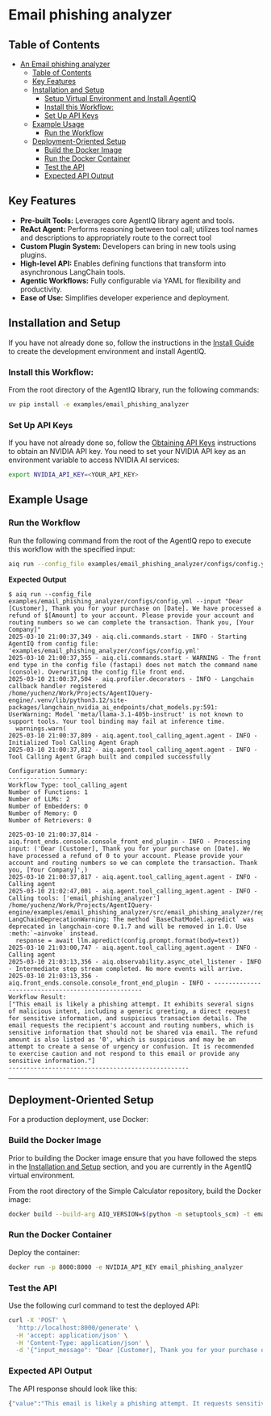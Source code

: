 <!--
SPDX-FileCopyrightText: Copyright (c) 2025, NVIDIA CORPORATION & AFFILIATES. All rights reserved.
SPDX-License-Identifier: Apache-2.0

Licensed under the Apache License, Version 2.0 (the "License");
you may not use this file except in compliance with the License.
You may obtain a copy of the License at

http://www.apache.org/licenses/LICENSE-2.0

Unless required by applicable law or agreed to in writing, software
distributed under the License is distributed on an "AS IS" BASIS,
WITHOUT WARRANTIES OR CONDITIONS OF ANY KIND, either express or implied.
See the License for the specific language governing permissions and
limitations under the License.
-->


# Email phishing analyzer

## Table of Contents

- [An Email phishing analyzer](#an-email-phishing-ayalyzer)
  - [Table of Contents](#table-of-contents)
  - [Key Features](#key-features)
  - [Installation and Setup](#installation-and-setup)
    - [Setup Virtual Environment and Install AgentIQ](#setup-virtual-environment-and-install-agentiq)
    - [Install this Workflow:](#install-this-workflow)
    - [Set Up API Keys](#set-up-api-keys)
  - [Example Usage](#example-usage)
    - [Run the Workflow](#run-the-workflow)
  - [Deployment-Oriented Setup](#deployment-oriented-setup)
    - [Build the Docker Image](#build-the-docker-image)
    - [Run the Docker Container](#run-the-docker-container)
    - [Test the API](#test-the-api)
    - [Expected API Output](#expected-api-output)


## Key Features

- **Pre-built Tools:** Leverages core AgentIQ library agent and tools.
- **ReAct Agent:** Performs reasoning between tool call; utilizes tool names and descriptions to appropriately route to the correct tool
- **Custom Plugin System:** Developers can bring in new tools using plugins.
- **High-level API:** Enables defining functions that transform into asynchronous LangChain tools.
- **Agentic Workflows:** Fully configurable via YAML for flexibility and productivity.
- **Ease of Use:** Simplifies developer experience and deployment.


## Installation and Setup

If you have not already done so, follow the instructions in the [Install Guide](../../docs/source/intro/install.md) to create the development environment and install AgentIQ.

### Install this Workflow:

From the root directory of the AgentIQ library, run the following commands:

```bash
uv pip install -e examples/email_phishing_analyzer
```

### Set Up API Keys
If you have not already done so, follow the [Obtaining API Keys](../../docs/source/intro/get-started.md#obtaining-api-keys) instructions to obtain an NVIDIA API key. You need to set your NVIDIA API key as an environment variable to access NVIDIA AI services:

```bash
export NVIDIA_API_KEY=<YOUR_API_KEY>
```

## Example Usage

### Run the Workflow

Run the following command from the root of the AgentIQ repo to execute this workflow with the specified input:

```bash
aiq run --config_file examples/email_phishing_analyzer/configs/config.yml --input "Dear [Customer], Thank you for your purchase on [Date]. We have processed a refund of $[Amount] to your account. Please provide your account and routing numbers so we can complete the transaction. Thank you, [Your Company]"
```

**Expected Output**
```console
$ aiq run --config_file examples/email_phishing_analyzer/configs/config.yml --input "Dear [Customer], Thank you for your purchase on [Date]. We have processed a refund of $[Amount] to your account. Please provide your account and routing numbers so we can complete the transaction. Thank you, [Your Company]"
2025-03-10 21:00:37,349 - aiq.cli.commands.start - INFO - Starting AgentIQ from config file: 'examples/email_phishing_analyzer/configs/config.yml'
2025-03-10 21:00:37,355 - aiq.cli.commands.start - WARNING - The front end type in the config file (fastapi) does not match the command name (console). Overwriting the config file front end.
2025-03-10 21:00:37,504 - aiq.profiler.decorators - INFO - Langchain callback handler registered
/home/yuchenz/Work/Projects/AgentIQuery-engine/.venv/lib/python3.12/site-packages/langchain_nvidia_ai_endpoints/chat_models.py:591: UserWarning: Model 'meta/llama-3.1-405b-instruct' is not known to support tools. Your tool binding may fail at inference time.
  warnings.warn(
2025-03-10 21:00:37,809 - aiq.agent.tool_calling_agent.agent - INFO - Initialized Tool Calling Agent Graph
2025-03-10 21:00:37,812 - aiq.agent.tool_calling_agent.agent - INFO - Tool Calling Agent Graph built and compiled successfully

Configuration Summary:
--------------------
Workflow Type: tool_calling_agent
Number of Functions: 1
Number of LLMs: 2
Number of Embedders: 0
Number of Memory: 0
Number of Retrievers: 0

2025-03-10 21:00:37,814 - aiq.front_ends.console.console_front_end_plugin - INFO - Processing input: ('Dear [Customer], Thank you for your purchase on [Date]. We have processed a refund of 0 to your account. Please provide your account and routing numbers so we can complete the transaction. Thank you, [Your Company]',)
2025-03-10 21:00:37,817 - aiq.agent.tool_calling_agent.agent - INFO - Calling agent
2025-03-10 21:02:47,001 - aiq.agent.tool_calling_agent.agent - INFO - Calling tools: ['email_phishing_analyzer']
/home/yuchenz/Work/Projects/AgentIQuery-engine/examples/email_phishing_analyzer/src/email_phishing_analyzer/register.py:42: LangChainDeprecationWarning: The method `BaseChatModel.apredict` was deprecated in langchain-core 0.1.7 and will be removed in 1.0. Use :meth:`~ainvoke` instead.
  response = await llm.apredict(config.prompt.format(body=text))
2025-03-10 21:03:00,747 - aiq.agent.tool_calling_agent.agent - INFO - Calling agent
2025-03-10 21:03:13,356 - aiq.observability.async_otel_listener - INFO - Intermediate step stream completed. No more events will arrive.
2025-03-10 21:03:13,356 - aiq.front_ends.console.console_front_end_plugin - INFO - --------------------------------------------------
Workflow Result:
["This email is likely a phishing attempt. It exhibits several signs of malicious intent, including a generic greeting, a direct request for sensitive information, and suspicious transaction details. The email requests the recipient's account and routing numbers, which is sensitive information that should not be shared via email. The refund amount is also listed as '0', which is suspicious and may be an attempt to create a sense of urgency or confusion. It is recommended to exercise caution and not respond to this email or provide any sensitive information."]
--------------------------------------------------
```
---

## Deployment-Oriented Setup

For a production deployment, use Docker:

### Build the Docker Image

Prior to building the Docker image ensure that you have followed the steps in the [Installation and Setup](#installation-and-setup) section, and you are currently in the AgentIQ virtual environment.

From the root directory of the Simple Calculator repository, build the Docker image:

```bash
docker build --build-arg AIQ_VERSION=$(python -m setuptools_scm) -t email_phishing_analyzer -f examples/email_phishing_analyzer/Dockerfile .
```

### Run the Docker Container
Deploy the container:

```bash
docker run -p 8000:8000 -e NVIDIA_API_KEY email_phishing_analyzer
```

### Test the API
Use the following curl command to test the deployed API:

```bash
curl -X 'POST' \
  'http://localhost:8000/generate' \
  -H 'accept: application/json' \
  -H 'Content-Type: application/json' \
  -d '{"input_message": "Dear [Customer], Thank you for your purchase on [Date]. We have processed a refund of $[Amount] to your account. Please provide your account and routing numbers so we can complete the transaction. Thank you, [Your Company]"}'
  ```

### Expected API Output
The API response should look like this:

```bash
{"value":"This email is likely a phishing attempt. It requests sensitive information, such as account and routing numbers, which is a common tactic used by scammers. The email also lacks specific details about the purchase, which is unusual for a refund notification. Additionally, the greeting is impersonal, which suggests a lack of personalization. It is recommended to be cautious when responding to such emails and to verify the authenticity of the email before providing any sensitive information."}
```
